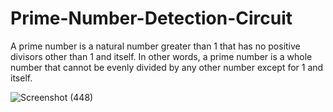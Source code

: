 # Prime-Number-Detection-Circuit
A prime number is a natural number greater than 1 that has no positive divisors other than 1 and itself. In other words, 
a prime number is a whole number that cannot be evenly divided by any other number except for 1 and itself.

![Screenshot (448)](https://github.com/Sharathsv08/Prime-Number-Detection-Circuit/assets/123817826/d374b498-fbbe-4bd3-840c-8a4b905e3df0)

